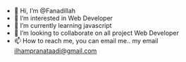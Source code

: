 - 👋 Hi, I’m @Fanadillah
- 👀 I’m interested in Web Developer
- 🌱 I’m currently learning javascript
- 💞️ I’m looking to collaborate on all project Web Developer
- 📫 How to reach me, you can email me.. my email ilhampranataadi@gmail.com

<!---
Fanadillah/Fanadillah is a ✨ special ✨ repository because its `README.md` (this file) appears on your GitHub profile.
You can click the Preview link to take a look at your changes.
--->
